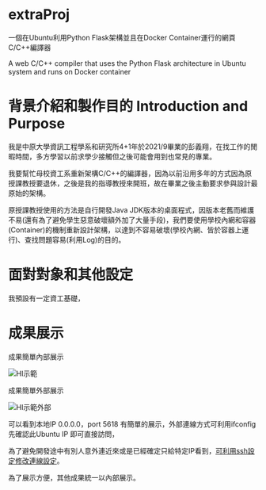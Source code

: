 # extraProj
一個在Ubuntu利用Python Flask架構並且在Docker Container運行的網頁C/C++編譯器

A web C/C++ compiler that uses the Python Flask architecture in Ubuntu system and runs on Docker container

# 背景介紹和製作目的 Introduction and Purpose

我是中原大學資訊工程學系和研究所4+1年於2021/9畢業的彭義翔，在找工作的閒暇時間，多方學習以前求學少接觸但之後可能會用到也常見的專業。

我要幫忙母校資工系重新架構C/C++的編譯器，因為以前沿用多年的方式因為原授課教授要退休，之後是我的指導教授來開班，故在畢業之後主動要求參與設計最原始的架構。

原授課教授使用的方法是自行開發Java JDK版本的桌面程式，因版本老舊而維護不易(還有為了避免學生惡意破壞額外加了大量手段)，我們要使用學校內網和容器(Container)的機制重新設計架構，以達到不容易破壞(學校內網、皆於容器上運行)、查找問題容易(利用Log)的目的。

# 面對對象和其他設定

我預設有一定資工基礎，

# 成果展示

成果簡單內部展示

![HI示範](https://user-images.githubusercontent.com/29775017/137617775-c5eb0e9a-bf05-48c6-9659-329943534310.JPG)

成果簡單外部展示

![HI示範外部](https://user-images.githubusercontent.com/29775017/137617786-19545e5c-9fc9-4dd9-8650-fdb007f5ff2f.JPG)

可以看到本地IP 0.0.0.0，port 5618 有簡單的展示，外部連線方式可利用ifconfig先確認此Ubuntu IP 即可直接訪問，

為了避免開發途中有別人意外連近來或是已經確定只給特定IP看到，[可利用ssh設定修改連線設定](https://seanhung365.pixnet.net/blog/post/212779848-ubuntu-%E5%AE%89%E8%A3%9D%E5%92%8C%E5%95%9F%E7%94%A8-ssh-%E7%99%BB%E5%85%A5)。

為了展示方便，其他成果統一以內部展示。

